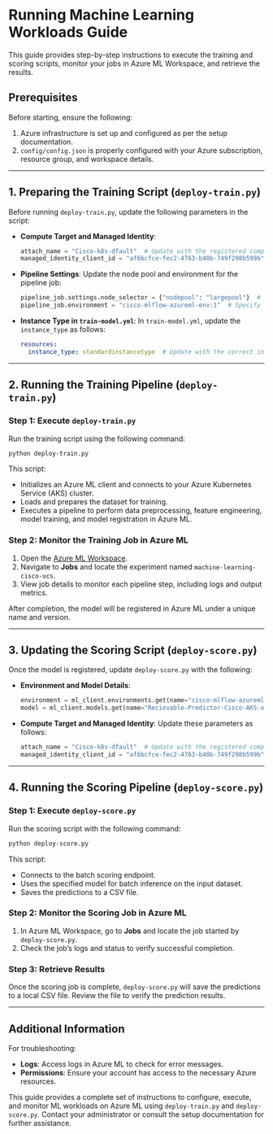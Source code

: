 # Running Machine Learning Workloads Guide

This guide provides step-by-step instructions to execute the training and scoring scripts, monitor your jobs in Azure ML Workspace, and retrieve the results.

## Prerequisites

Before starting, ensure the following:
1. Azure infrastructure is set up and configured as per the setup documentation.
2. `config/config.json` is properly configured with your Azure subscription, resource group, and workspace details.

---

## 1. Preparing the Training Script (`deploy-train.py`)

Before running `deploy-train.py`, update the following parameters in the script:

- **Compute Target and Managed Identity**:
  ```python
  attach_name = "Cisco-k8s-dfault"  # Update with the registered compute target name
  managed_identity_client_id = "af6bcfce-fec2-4763-b40b-749f298b599b"  # Replace with your managed identity client ID
  ```

- **Pipeline Settings**:
  Update the node pool and environment for the pipeline job:
  ```python
  pipeline_job.settings.node_selector = {"nodepool": "largepool"}  # Ensure the correct node pool is selected
  pipeline_job.environment = "cisco-mlflow-azureml-env:1"  # Specify the correct environment name and version here
  ```

- **Instance Type in `train-model.yml`**:
  In `train-model.yml`, update the `instance_type` as follows:
  ```yaml
  resources:
    instance_type: standardinstancetype  # Update with the correct instance type
  ```

---

## 2. Running the Training Pipeline (`deploy-train.py`)

### Step 1: Execute `deploy-train.py`

Run the training script using the following command:

```bash
python deploy-train.py
```

This script:
- Initializes an Azure ML client and connects to your Azure Kubernetes Service (AKS) cluster.
- Loads and prepares the dataset for training.
- Executes a pipeline to perform data preprocessing, feature engineering, model training, and model registration in Azure ML.

### Step 2: Monitor the Training Job in Azure ML

1. Open the [Azure ML Workspace](https://ml.azure.com/).
2. Navigate to **Jobs** and locate the experiment named `machine-learning-cisco-ucs`.
3. View job details to monitor each pipeline step, including logs and output metrics.

After completion, the model will be registered in Azure ML under a unique name and version.

---

## 3. Updating the Scoring Script (`deploy-score.py`)

Once the model is registered, update `deploy-score.py` with the following:

- **Environment and Model Details**:
  ```python
  environment = ml_client.environments.get(name="cisco-mlflow-azureml-env", version="1")  # Update environment name and version
  model = ml_client.models.get(name="Recievable-Predictor-Cisco-AKS-on-UCS-ML", version="1")  # Update model name and version
  ```

- **Compute Target and Managed Identity**:
  Update these parameters as follows:
  ```python
  attach_name = "Cisco-k8s-dfault"  # Update with the registered compute target name
  managed_identity_client_id = "af6bcfce-fec2-4763-b40b-749f298b599b"  # Replace with your managed identity client ID
  ```

---

## 4. Running the Scoring Pipeline (`deploy-score.py`)

### Step 1: Execute `deploy-score.py`

Run the scoring script with the following command:

```bash
python deploy-score.py
```

This script:
- Connects to the batch scoring endpoint.
- Uses the specified model for batch inference on the input dataset.
- Saves the predictions to a CSV file.

### Step 2: Monitor the Scoring Job in Azure ML

1. In Azure ML Workspace, go to **Jobs** and locate the job started by `deploy-score.py`.
2. Check the job’s logs and status to verify successful completion.

### Step 3: Retrieve Results

Once the scoring job is complete, `deploy-score.py` will save the predictions to a local CSV file. Review the file to verify the prediction results.

---

## Additional Information

For troubleshooting:
- **Logs**: Access logs in Azure ML to check for error messages.
- **Permissions**: Ensure your account has access to the necessary Azure resources.

This guide provides a complete set of instructions to configure, execute, and monitor ML workloads on Azure ML using `deploy-train.py` and `deploy-score.py`. Contact your administrator or consult the setup documentation for further assistance.
```
 